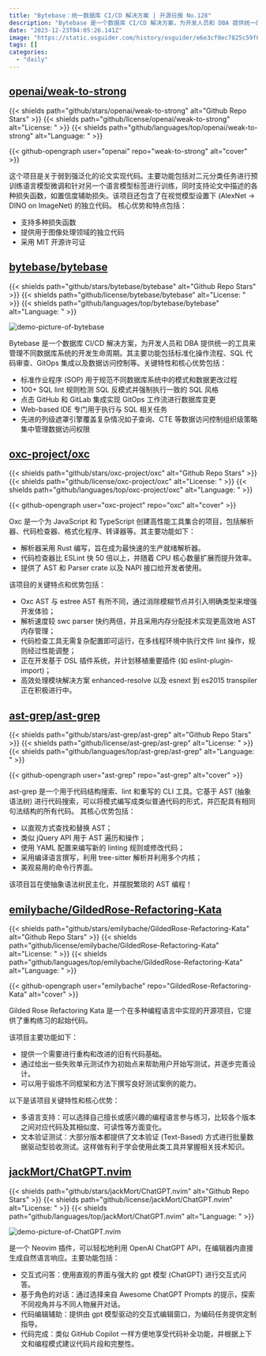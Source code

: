 ```yaml
---
title: "Bytebase：统一数据库 CI/CD 解决方案 | 开源日报 No.128"
description: "Bytebase 是一个数据库 CI/CD 解决方案，为开发人员和 DBA 提供统一的工具来管理数据库系统的开发生命周期。它具有标准化操作流程、SQL 代码审查、GitOps 集成和数据访问控制等功能。通过标准作业程序，它规范了不同数据库系统中的模式和数据更改过程。它还提供了 100 多个 SQL lint 规则，用于检测 SQL 反模式并强制执行一致的 SQL 风格。通过与 GitHub 和 GitLab 的集成，它实现了 GitOps 工作流来进行数据库变更。它还提供了一个基于 Web 的 IDE，用于执行与 SQL 相关的任务。此外，它还具有先进的列级遮罩引擎，用于管理数据访问权限。"
date: "2023-12-23T04:05:26.141Z"
image: "https://static.osguider.com/history/osguider/e6e3cf0ec7825c59f65f10374c306194.png"
tags: []
categories:
  - "daily"
---
```


## [openai/weak-to-strong](https://github.com/openai/weak-to-strong)

{{< shields path="github/stars/openai/weak-to-strong" alt="Github Repo Stars" >}} {{< shields path="github/license/openai/weak-to-strong" alt="License: " >}} {{< shields path="github/languages/top/openai/weak-to-strong" alt="Language: " >}}

{{< github-opengraph user="openai" repo="weak-to-strong" alt="cover" >}}

这个项目是关于弱到强泛化的论文实现代码。主要功能包括对二元分类任务进行预训练语言模型微调和针对另一个语言模型标签进行训练，同时支持论文中描述的各种损失函数，如置信度辅助损失。该项目还包含了在视觉模型设置下 (AlexNet -> DINO on ImageNet) 的独立代码。
核心优势和特点包括：

- 支持多种损失函数
- 提供用于图像处理领域的独立代码
- 采用 MIT 开源许可证

## [bytebase/bytebase](https://github.com/bytebase/bytebase)

{{< shields path="github/stars/bytebase/bytebase" alt="Github Repo Stars" >}} {{< shields path="github/license/bytebase/bytebase" alt="License: " >}} {{< shields path="github/languages/top/bytebase/bytebase" alt="Language: " >}}

![demo-picture-of-bytebase](https://static.osguider.com/history/2023/fe2a710e89f980d6b94a17dffe954f13.webp)

Bytebase 是一个数据库 CI/CD 解决方案，为开发人员和 DBA 提供统一的工具来管理不同数据库系统的开发生命周期。其主要功能包括标准化操作流程、SQL 代码审查、GitOps 集成以及数据访问控制等。关键特性和核心优势包括：

- 标准作业程序 (SOP) 用于规范不同数据库系统中的模式和数据更改过程
- 100+ SQL lint 规则检测 SQL 反模式并强制执行一致的 SQL 风格
- 点击 GitHub 和 GitLab 集成实现 GitOps 工作流进行数据库变更
- Web-based IDE 专门用于执行与 SQL 相关任务
- 先进的列级遮罩引擎覆盖复杂情况如子查询、CTE 等数据访问控制组织级策略集中管理数据访问权限

## [oxc-project/oxc](https://github.com/oxc-project/oxc)

{{< shields path="github/stars/oxc-project/oxc" alt="Github Repo Stars" >}} {{< shields path="github/license/oxc-project/oxc" alt="License: " >}} {{< shields path="github/languages/top/oxc-project/oxc" alt="Language: " >}}

{{< github-opengraph user="oxc-project" repo="oxc" alt="cover" >}}

Oxc 是一个为 JavaScript 和 TypeScript 创建高性能工具集合的项目，包括解析器、代码检查器、格式化程序、转译器等。其主要功能如下：

- 解析器采用 Rust 编写，旨在成为最快速的生产就绪解析器。
- 代码检查器比 ESLint 快 50 倍以上，并随着 CPU 核心数量扩展而提升效率。
- 提供了 AST 和 Parser crate 以及 NAPI 接口给开发者使用。

该项目的关键特点和优势包括：

- Oxc AST 与 estree AST 有所不同，通过消除模糊节点并引入明确类型来增强开发体验；
- 解析速度较 swc parser 快约两倍，并且采用内存分配技术实现更高效地 AST 内存管理；
- 代码检查工具无需复杂配置即可运行，在多线程环境中执行文件 lint 操作，规则经过性能调整；
- 正在开发基于 DSL 插件系统，并计划移植重要插件 (如 eslint-plugin-import)；
- 高效处理模块解决方案 enhanced-resolve 以及 esnext 到 es2015 transpiler 正在积极进行中。

## [ast-grep/ast-grep](https://github.com/ast-grep/ast-grep)

{{< shields path="github/stars/ast-grep/ast-grep" alt="Github Repo Stars" >}} {{< shields path="github/license/ast-grep/ast-grep" alt="License: " >}} {{< shields path="github/languages/top/ast-grep/ast-grep" alt="Language: " >}}

{{< github-opengraph user="ast-grep" repo="ast-grep" alt="cover" >}}

ast-grep 是一个用于代码结构搜索、lint 和重写的 CLI 工具。它基于 AST (抽象语法树) 进行代码搜索，可以将模式编写成类似普通代码的形式，并匹配具有相同句法结构的所有代码。
其核心优势包括：

- 以直观方式查找和替换 AST；
- 类似 jQuery API 用于 AST 遍历和操作；
- 使用 YAML 配置来编写新的 linting 规则或修改代码；
- 采用编译语言撰写，利用 tree-sitter 解析并利用多个内核；
- 美观易用的命令行界面。

该项目旨在使抽象语法树民主化，并摆脱繁琐的 AST 编程！

## [emilybache/GildedRose-Refactoring-Kata](https://github.com/emilybache/GildedRose-Refactoring-Kata)

{{< shields path="github/stars/emilybache/GildedRose-Refactoring-Kata" alt="Github Repo Stars" >}} {{< shields path="github/license/emilybache/GildedRose-Refactoring-Kata" alt="License: " >}} {{< shields path="github/languages/top/emilybache/GildedRose-Refactoring-Kata" alt="Language: " >}}

{{< github-opengraph user="emilybache" repo="GildedRose-Refactoring-Kata" alt="cover" >}}

Gilded Rose Refactoring Kata 是一个在多种编程语言中实现的开源项目，它提供了重构练习的起始代码。

该项目主要功能如下：

- 提供一个需要进行重构和改进的旧有代码基础。
- 通过给出一些失败单元测试作为初始点来帮助用户开始写测试，并逐步完善设计。
- 可以用于锻炼不同框架和方法下撰写良好测试案例的能力。

以下是该项目关键特性和核心优势：

- 多语言支持：可以选择自己擅长或感兴趣的编程语言参与练习，比较各个版本之间对应代码及其相似度、可读性等方面变化。
- 文本验证测试：大部分版本都提供了文本验证 (Text-Based) 方式进行批量数据驱动型验收测试。这样做有利于学会使用此类工具并掌握相关技术知识。

## [jackMort/ChatGPT.nvim](https://github.com/jackMort/ChatGPT.nvim)

{{< shields path="github/stars/jackMort/ChatGPT.nvim" alt="Github Repo Stars" >}} {{< shields path="github/license/jackMort/ChatGPT.nvim" alt="License: " >}} {{< shields path="github/languages/top/jackMort/ChatGPT.nvim" alt="Language: " >}}

![demo-picture-of-ChatGPT.nvim](https://static.osguider.com/history/osguider/e07c545c3ba0d38e6e1cbb92bb79d5e5.png)

 是一个 Neovim 插件，可以轻松地利用 OpenAI ChatGPT API，在编辑器内直接生成自然语言响应。主要功能包括：

- 交互式问答：使用直观的界面与强大的 gpt 模型 (ChatGPT) 进行交互式问答。
- 基于角色的对话：通过选择来自 Awesome ChatGPT Prompts 的提示，探索不同视角并与不同人物展开对话。
- 代码编辑辅助：提供由 gpt 模型驱动的交互式编辑窗口，为编码任务提供定制指导。
- 代码完成：类似 GitHub Copilot 一样方便地享受代码补全功能，并根据上下文和编程模式建议代码片段和完整性。

